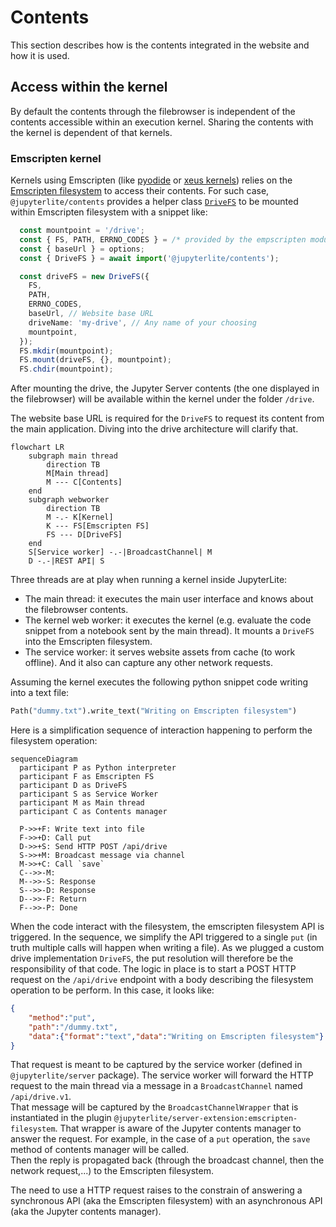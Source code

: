 # Contents

This section describes how is the contents integrated in the website and how it is used.

## Access within the kernel

By default the contents through the filebrowser is independent of the contents
accessible within an execution kernel. Sharing the contents with the kernel
is dependent of that kernels.

### Emscripten kernel

Kernels using Emscripten (like [pyodide](https://github.com/jupyterlite/pyodide-kernel/) or [xeus kernels](https://github.com/jupyterlite/xeus/)) relies on the [Emscripten
filesystem](https://emscripten.org/docs/api_reference/Filesystem-API.html) to access 
their contents. For such case, `@jupyterlite/contents` provides a helper class [`DriveFS`](https://jupyterlite.readthedocs.io/en/stable/reference/api/ts/classes/jupyterlite_contents.DriveFS-1.html) to be mounted within Emscripten filesystem with
a snippet like:

```ts
  const mountpoint = '/drive';
  const { FS, PATH, ERRNO_CODES } = /* provided by the empscripten module */;
  const { baseUrl } = options;
  const { DriveFS } = await import('@jupyterlite/contents');

  const driveFS = new DriveFS({
    FS,
    PATH,
    ERRNO_CODES,
    baseUrl, // Website base URL
    driveName: 'my-drive', // Any name of your choosing
    mountpoint,
  });
  FS.mkdir(mountpoint);
  FS.mount(driveFS, {}, mountpoint);
  FS.chdir(mountpoint);
```

After mounting the drive, the Jupyter Server contents (the one displayed in the
filebrowser) will be available within the kernel under the folder `/drive`.

The website base URL is required for the `DriveFS` to request its content from
the main application. Diving into the drive architecture will clarify that.

```mermaid
flowchart LR
    subgraph main thread
        direction TB
        M[Main thread]
        M --- C[Contents]
    end
    subgraph webworker
        direction TB
        M -.- K[Kernel]
        K --- FS[Emscripten FS]
        FS --- D[DriveFS]
    end
    S[Service worker] -.-|BroadcastChannel| M
    D -.-|REST API| S
```

Three threads are at play when running a kernel inside JupyterLite:
- The main thread: it executes the main user interface and knows about the filebrowser contents.
- The kernel web worker: it executes the kernel (e.g. evaluate the code snippet from a notebook sent by the main thread). It mounts a `DriveFS` into the Emscripten filesystem.
- The service worker: it serves website assets from cache (to work offline). And it also can capture any other network requests.

Assuming the kernel executes the following python snippet code writing
into a text file:

```py
Path("dummy.txt").write_text("Writing on Emscripten filesystem")
```

Here is a simplification sequence of interaction happening to perform the filesystem operation:

```mermaid
sequenceDiagram
  participant P as Python interpreter
  participant F as Emscripten FS
  participant D as DriveFS
  participant S as Service Worker
  participant M as Main thread
  participant C as Contents manager

  P->>+F: Write text into file
  F->>+D: Call put
  D->>+S: Send HTTP POST /api/drive
  S->>+M: Broadcast message via channel
  M->>+C: Call `save`
  C-->>-M: 
  M-->>-S: Response
  S-->>-D: Response
  D-->>-F: Return
  F-->>-P: Done
```

When the code interact with the filesystem, the emscripten filesystem API is 
triggered. In the sequence, we simplify the API triggered to a single `put`
(in truth multiple calls will happen when writing a file). As we plugged a
custom drive implementation `DriveFS`, the put resolution will therefore be
the responsibility of that code. The logic in place is to start a POST HTTP
request on the `/api/drive` endpoint with a body describing the filesystem
operation to be perform. In this case, it looks like:

```json
{
    "method":"put",
    "path":"/dummy.txt",
    "data":{"format":"text","data":"Writing on Emscripten filesystem"}
}
```

That request is meant to be captured by the service worker (defined in
`@jupyterlite/server` package). The service worker will forward the
HTTP request to the main thread via a message in a `BroadcastChannel`
named `/api/drive.v1`.  
That message will be captured by the `BroadcastChannelWrapper` that is
instantiated in the plugin `@jupyterlite/server-extension:emscripten-filesystem`.
That wrapper is aware of the Jupyter contents manager to answer the
request. For example, in the case of a `put` operation, the `save`
method of contents manager will be called.  
Then the reply is propagated back (through the broadcast channel, then
the network request,...) to the Emscripten filesystem.

The need to use a HTTP request raises to the constrain of answering
a synchronous API (aka the Emscripten filesystem) with an asynchronous
API (aka the Jupyter contents manager).

